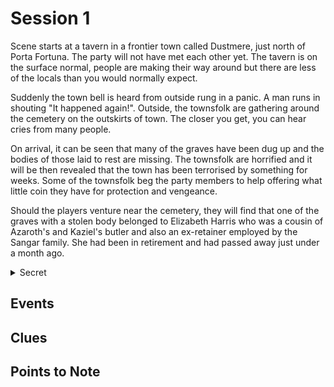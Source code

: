 # Session 1

Scene starts at a tavern in a frontier town called Dustmere, just north of Porta Fortuna. The party will not have met each other yet. The tavern is on the surface normal, people are making their way around but there are less of the locals than you would normally expect.

Suddenly the town bell is heard from outside rung in a panic. A man runs in shouting "It happened again!". Outside, the townsfolk are gathering around the cemetery on the outskirts of town. The closer you get, you can hear cries from many people. 

On arrival, it can be seen that many of the graves have been dug up and the bodies of those laid to rest are missing. The townsfolk are horrified and it will be then revealed that the town has been terrorised by something for weeks. Some of the townsfolk beg the party members to help offering what little coin they have for protection and vengeance.

Should the players venture near the cemetery, they will find that one of the graves with a stolen body belonged to Elizabeth Harris who was a cousin of Azaroth's and Kaziel's butler and also an ex-retainer employed by the Sangar family. She had been in retirement and had passed away just under a month ago. 

<details data-secret="true"><summary>Secret</summary>
  Thhe graves are actually being dug up by the Gallowshade Brotherhood. They are selling them on to a middleman who then takes them to Ferraria Tenebris for testing to help develop soul cages to use as a bargaining tool with Drazkul Vurntash to use in his Warforged army.

  There must be a trail that Takamura will be able to determine belongs to the Gallowshade Brotherhood as the inital setup will frame the grave robberies as something like the hound of the baskervilles and the townsfolk will plead the party to help offering as much money as they possibly can in addition to any additional support they can give. Maybe make it a magnificent 7 type of town defence story
 

</details>

## Events





## Clues



## Points to Note

